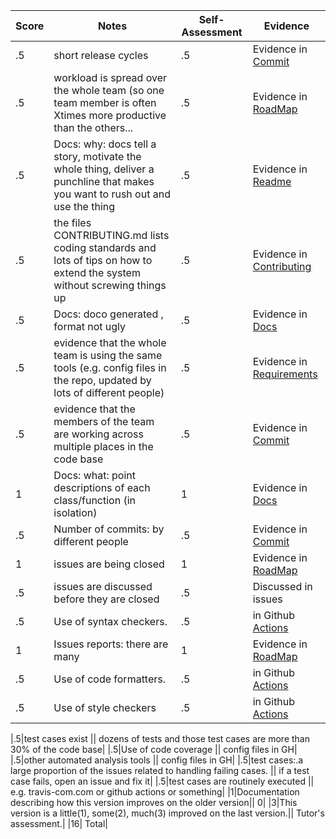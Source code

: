 Score|Notes| Self-Assessment| Evidence|
|-|-----|---------|--------|
|.5| short release cycles|.5|Evidence in [Commit](https://github.com/anshulp2912/cheapBuy/commits/main)|
|.5| workload is spread over the whole team (so one team member is often Xtimes more productive than the others...|.5|Evidence in [RoadMap](https://github.com/anshulp2912/cheapBuy/projects/1)|
|.5|Docs: why: docs tell a story, motivate the whole thing, deliver a punchline that makes you want to rush out and use the thing |.5| Evidence in [Readme](https://github.com/anshulp2912/cheapBuy/blob/main/README.md) |
|.5|the files CONTRIBUTING.md lists coding standards and lots of tips on how to extend the system without screwing things up  |.5 | Evidence in [Contributing](https://github.com/anshulp2912/cheapBuy/blob/main/CONTRIBUTING.md)|
|.5|Docs: doco generated , format not ugly  |.5| Evidence in [Docs](https://github.com/anshulp2912/cheapBuy/tree/main/docs)|
|.5|evidence that the whole team is using the same tools (e.g. config files in the repo, updated by lots of different people) |.5| Evidence in [Requirements](https://github.com/anshulp2912/cheapBuy/blob/main/requirements.txt)|
|.5|evidence that the members of the team are working across multiple places in the code base |.5 |Evidence in [Commit](https://github.com/anshulp2912/cheapBuy/commits/main)|
|1|Docs: what: point descriptions of each class/function (in isolation)  |1| Evidence in [Docs](https://github.com/anshulp2912/cheapBuy/tree/main/docs)|
|.5|Number of commits: by different people  |.5| Evidence in [Commit](https://github.com/anshulp2912/cheapBuy/commits/main)|
|1|issues are being closed |1| Evidence in [RoadMap](https://github.com/anshulp2912/cheapBuy/projects/1)|
|.5|issues are discussed before they are closed |.5| Discussed in issues|
|.5|Use of syntax checkers. |.5| in Github [Actions](https://github.com/anshulp2912/cheapBuy/actions)|
|1|Issues reports: there are many  |1| Evidence in [RoadMap](https://github.com/anshulp2912/cheapBuy/projects/1) |
|.5|Use of code formatters. |.5| in Github [Actions](https://github.com/anshulp2912/cheapBuy/actions)|
|.5|Use of style checkers |.5| in Github [Actions](https://github.com/anshulp2912/cheapBuy/actions)|

|.5|test cases exist  || dozens of tests and those test cases are more than 30% of the code base|
|.5|Use of code coverage  || config files in GH|
|.5|other automated analysis tools  || config files in GH|
|.5|test cases:.a large proportion of the issues related to handling failing cases. || if a test case fails, open an issue and fix it|
|.5|test cases are routinely executed || e.g. travis-com.com or github actions or something|
|1|Documentation describing how this version improves on the older version|| 0|
|3|This version is a little(1), some(2), much(3) improved on the last version.|| Tutor's assessment.|
|16| Total|
